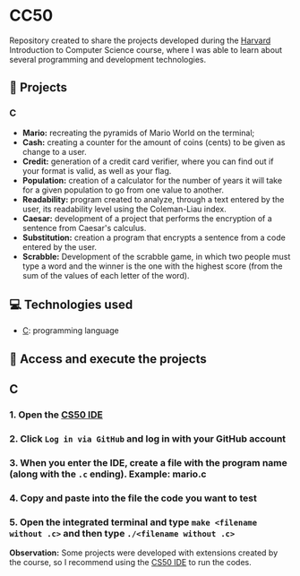 # CC50
Repository created to share the projects developed during the [Harvard](https://www.harvard.edu/) Introduction to Computer Science course, where I was able to learn about several programming and development technologies.

## 🚧 Projects
### C
* **Mario:** recreating the pyramids of Mario World on the terminal;
* **Cash:** creating a counter for the amount of coins (cents) to be given as change to a user.
* **Credit:** generation of a credit card verifier, where you can find out if your format is valid, as well as your flag.
* **Population:** creation of a calculator for the number of years it will take for a given population to go from one value to another.
* **Readability:** program created to analyze, through a text entered by the user, its readability level using the Coleman-Liau index.
* **Caesar:** development of a project that performs the encryption of a sentence from Caesar's calculus.
* **Substitution:** creation a program that encrypts a sentence from a code entered by the user.
* **Scrabble:** Development of the scrabble game, in which two people must type a word and the winner is the one with the highest score (from the sum of the values of each letter of the word).

## 💻 Technologies used 
* [C](https://learn.microsoft.com/pt-br/cpp/c-language/?view=msvc-170): programming language

## 📁 Access and execute the projects
## C
### 1. Open the [CS50 IDE](https://code.cs50.io/)
### 2. Click `Log in via GitHub` and log in with your GitHub account
### 3. When you enter the IDE, create a file with the program name (along with the `.c` ending). Example: mario.c
### 4. Copy and paste into the file the code you want to test
### 5. Open the integrated terminal and type `make <filename without .c>` and then type `./<filename without .c>`

**Observation:** Some projects were developed with extensions created by the course, so I recommend using the [CS50 IDE](https://code.cs50.io/) to run the codes.
